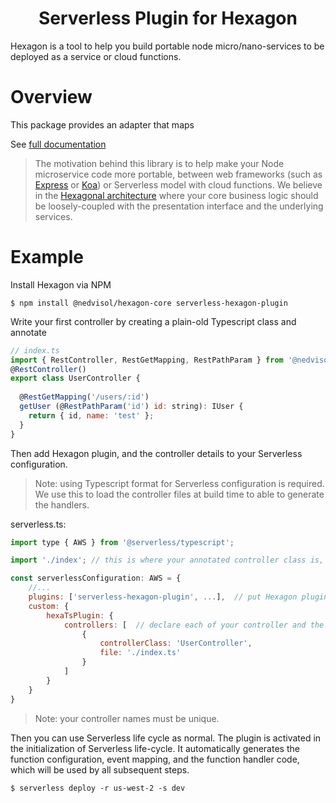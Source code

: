 <p align="center">
    <h1 align="center">Serverless Plugin for Hexagon</h1>
    Hexagon is a tool to help you build portable node micro/nano-services to be deployed as a service or cloud functions.
</p>

# Overview
This package provides an adapter that maps 

See [full documentation](https://github.com/nedvisol/hexagon/blob/main/README.md)

> The motivation behind this library is to help make your Node microservice code more portable, between web frameworks (such as [Express](https://expressjs.com) or [Koa](https://koajs.com/)) or Serverless model with cloud functions. We believe in the [Hexagonal architecture](https://en.wikipedia.org/wiki/Hexagonal_architecture_(software)) where your core business logic should be loosely-coupled with the presentation interface and the underlying services.



# Example
Install Hexagon via NPM
```shell
$ npm install @nedvisol/hexagon-core serverless-hexagon-plugin
```

Write your first controller by creating a plain-old Typescript class and annotate
```js
// index.ts
import { RestController, RestGetMapping, RestPathParam } from '@nedvisol/hexagon-core';
@RestController()
export class UserController {  
 
  @RestGetMapping('/users/:id')
  getUser (@RestPathParam('id') id: string): IUser {
    return { id, name: 'test' };
  }
}

```

Then add Hexagon plugin, and the controller details to your Serverless configuration.
> Note: using Typescript format for Serverless configuration is required. We use this to load the controller files at build time to able to generate the handlers.

serverless.ts:
```js
import type { AWS } from '@serverless/typescript';

import './index'; // this is where your annotated controller class is, load all files as needed

const serverlessConfiguration: AWS = {
    //...
    plugins: ['serverless-hexagon-plugin', ...],  // put Hexagon plugin before other plugins such as module bundlers or offline plugin
    custom: {
        hexaTsPlugin: {
            controllers: [  // declare each of your controller and the file it resides in
                {
                    controllerClass: 'UserController',
                    file: './index.ts'
                }
            ]
        }
    }
}
```
> Note: your controller names must be unique.

Then you can use Serverless life cycle as normal. The plugin is activated in the initialization of Serverless life-cycle. It automatically generates the function configuration, event mapping, and the function handler code, which will be used by all subsequent steps.

```shell
$ serverless deploy -r us-west-2 -s dev
```
